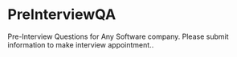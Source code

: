 # PreInterviewQA
Pre-Interview Questions for Any Software company. Please submit information to make interview appointment..